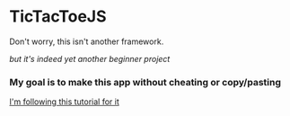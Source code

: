 # TicTacToeJS

Don't worry, this isn't another framework.

_but it's indeed yet another beginner project_

### My goal is to make this app without cheating or copy/pasting

[I'm following this tutorial for it](https://www.theodinproject.com/lessons/foundations-rock-paper-scissors)
